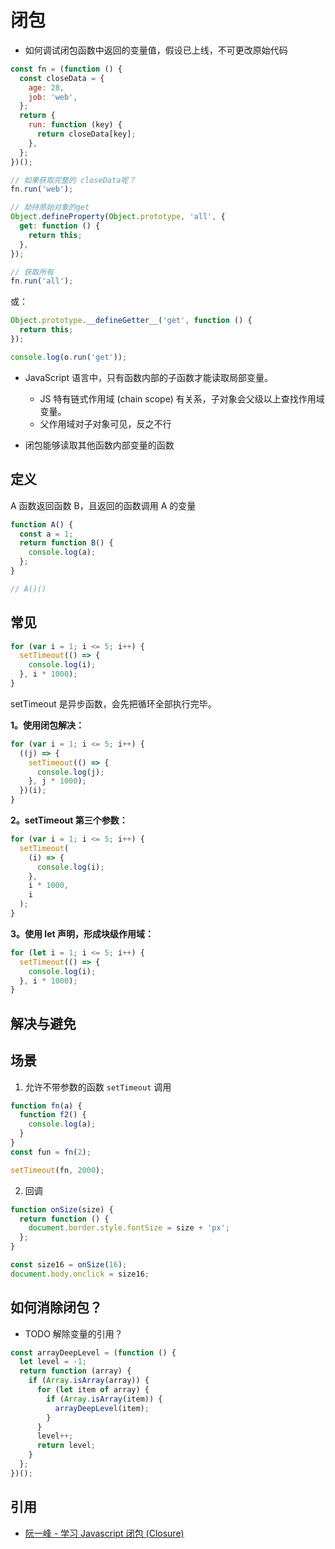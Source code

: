 # 闭包

- 如何调试闭包函数中返回的变量值，假设已上线，不可更改原始代码

```js
const fn = (function () {
  const closeData = {
    age: 28,
    job: 'web',
  };
  return {
    run: function (key) {
      return closeData[key];
    },
  };
})();

// 如果获取完整的 closeData呢？
fn.run('web');

// 劫持原始对象的get
Object.defineProperty(Object.prototype, 'all', {
  get: function () {
    return this;
  },
});

// 获取所有
fn.run('all');
```

或：

```js
Object.prototype.__defineGetter__('get', function () {
  return this;
});

console.log(o.run('get'));
```

- JavaScript 语言中，只有函数内部的子函数才能读取局部变量。

  - JS 特有链式作用域 (chain scope) 有关系，子对象会父级以上查找作用域变量。
  - 父作用域对子对象可见，反之不行

- 闭包能够读取其他函数内部变量的函数

## 定义

A 函数返回函数 B，且返回的函数调用 A 的变量

```js
function A() {
  const a = 1;
  return function B() {
    console.log(a);
  };
}

// A()()
```

## 常见

```js
for (var i = 1; i <= 5; i++) {
  setTimeout(() => {
    console.log(i);
  }, i * 1000);
}
```

setTimeout 是异步函数，会先把循环全部执行完毕。

**1。使用闭包解决：**

```js
for (var i = 1; i <= 5; i++) {
  ((j) => {
    setTimeout(() => {
      console.log(j);
    }, j * 1000);
  })(i);
}
```

**2。setTimeout 第三个参数：**

```js
for (var i = 1; i <= 5; i++) {
  setTimeout(
    (i) => {
      console.log(i);
    },
    i * 1000,
    i
  );
}
```

**3。使用 let 声明，形成块级作用域：**

```js
for (let i = 1; i <= 5; i++) {
  setTimeout(() => {
    console.log(i);
  }, i * 1000);
}
```

## 解决与避免

## 场景

1. 允许不带参数的函数 `setTimeout` 调用

```js
function fn(a) {
  function f2() {
    console.log(a);
  }
}
const fun = fn(2);

setTimeout(fn, 2000);
```

2. 回调

```js
function onSize(size) {
  return function () {
    document.border.style.fontSize = size + 'px';
  };
}

const size16 = onSize(16);
document.body.onclick = size16;
```

## 如何消除闭包？

- TODO 解除变量的引用？

```js
const arrayDeepLevel = (function () {
  let level = -1;
  return function (array) {
    if (Array.isArray(array)) {
      for (let item of array) {
        if (Array.isArray(item)) {
          arrayDeepLevel(item);
        }
      }
      level++;
      return level;
    }
  };
})();
```

## 引用

- [阮一峰 - 学习 Javascript 闭包 (Closure)](http://www.ruanyifeng.com/blog/2009/08/learning_javascript_closures.html)
